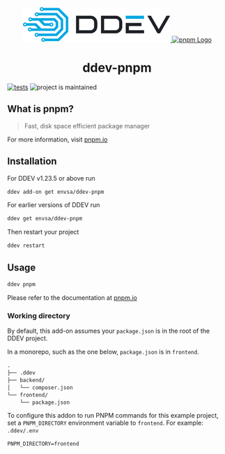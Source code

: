 <div align="center">
    <a href="https://ddev.com/">
        <img src="https://raw.githubusercontent.com/ddev/ddev/master/images/ddev-logo.svg" alt="DDEV logo" height="80">
    </a>
    <a href="https://pnpm.io">
        <img src="https://avatars.githubusercontent.com/u/21320719?s=200&v=4" alt="pnpm Logo" height="80">
    </a>
    <h1 align="center">ddev-pnpm</h1>
</div>

[![tests](https://github.com/envsa/ddev-pnpm/actions/workflows/tests.yml/badge.svg)](https://github.com/envsa/ddev-pnpm/actions/workflows/tests.yml) ![project is maintained](https://img.shields.io/maintenance/yes/2024.svg)

## What is pnpm?

> Fast, disk space efficient package manager

For more information, visit [pnpm.io](https://pnpm.io)

## Installation

For DDEV v1.23.5 or above run

```sh
ddev add-on get envsa/ddev-pnpm
```

For earlier versions of DDEV run

```sh
ddev get envsa/ddev-pnpm
```

Then restart your project

```sh
ddev restart
```

## Usage

```sh
ddev pnpm
```

Please refer to the documentation at [pnpm.io](https://pnpm.io)

### Working directory

By default, this add-on assumes your `package.json` is in the root of the DDEV project.

In a monorepo, such as the one below, `package.json` is in `frontend`.

```md
.
├── .ddev
├── backend/
│   └── composer.json
└── frontend/
    └── package.json
```

To configure this addon to run PNPM commands for this example project, set a `PNPM_DIRECTORY` environment variable to `frontend`. For example: `.ddev/.env`

```env
PNPM_DIRECTORY=frontend
```
